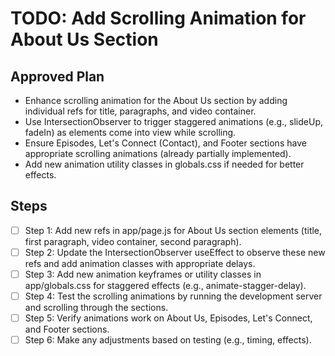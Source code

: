 # TODO: Add Scrolling Animation for About Us Section

## Approved Plan
- Enhance scrolling animation for the About Us section by adding individual refs for title, paragraphs, and video container.
- Use IntersectionObserver to trigger staggered animations (e.g., slideUp, fadeIn) as elements come into view while scrolling.
- Ensure Episodes, Let's Connect (Contact), and Footer sections have appropriate scrolling animations (already partially implemented).
- Add new animation utility classes in globals.css if needed for better effects.

## Steps
- [ ] Step 1: Add new refs in app/page.js for About Us section elements (title, first paragraph, video container, second paragraph).
- [ ] Step 2: Update the IntersectionObserver useEffect to observe these new refs and add animation classes with appropriate delays.
- [ ] Step 3: Add new animation keyframes or utility classes in app/globals.css for staggered effects (e.g., animate-stagger-delay).
- [ ] Step 4: Test the scrolling animations by running the development server and scrolling through the sections.
- [ ] Step 5: Verify animations work on About Us, Episodes, Let's Connect, and Footer sections.
- [ ] Step 6: Make any adjustments based on testing (e.g., timing, effects).
